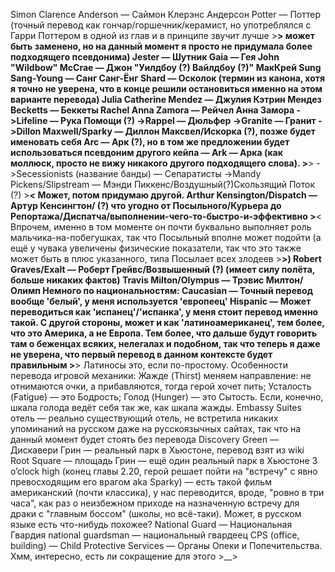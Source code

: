Simon Clarence Anderson — Саймон Клерэнс Андерсон
Potter — Поттер (точный перевод как гончар/горшечник/керамист, но употреблялся с Гарри Поттером в одной из глав и в принципе звучит лучше >__> может быть заменено, но на данный момент я просто не придумала более подходящего псевдонима)
Jester — Шутник
Gaia — Гея
John "Wildbow" McCrae — Джон "Уилдбоу (?) Вайлдбоу (?)" МакКрей
Sung Sang-Young — Санг Санг-Ёнг
Shard — Осколок (термин из канона, хотя я точно не уверена, что в конце решили остановиться именно на этом варианте перевода)
Julia Catherine Mendez — Джулия Кэтрин Мендез
Becketts — Беккеты
Rachel Anna Zamora — Рейчел Анна Замора
->Lifeline — Рука Помощи (?)
->Rappel — Дюльфер
->Granite — Гранит
->Dillon Maxwell/Sparky — Диллон Максвел/Искорка (?), позже будет именовать себя Arc — Арк (?), но в том же предложении будет использоваться псевдоним другого кейпа — Ark — Арка (как моллюск, просто не вижу никакого другого подходящего слова). >__> 
->Secessionists (название банды) — Сепаратисты
->Mandy Pickens/Slipstream — Мэнди Пиккенс/Воздушный(?)Скользящий Поток (?) >__< Может, потом придумаю другой.
Arthur Kensington/Dispatch — Артур Кенсингтон/ (?) что угодно от Посыльного/Курьера до Репортажа/Диспатча/выполнении-чего-то-быстро-и-эффективно >__< Впрочем, именно в том моменте он почти буквально выполняет роль мальчика-на-побегушках, так что Посыльный вполне может подойти (а ещё у чувака увеличены физические показатели, так что это также может быть в плюс указанного, типа Посылает всех злодеев >__>)
Robert Graves/Exalt — Роберт Грейвс/Возвышенный (?) (имеет силу полёта, больше никаких фактов)
Travis Milton/Olympus — Трэвис Милтон/Олимп
Немного по национальностям:
     Caucasian — Точный перевод вообще 'белый', у меня используется 'европеец'
     Hispanic — Может переводиться как 'испанец'/'испанка', у меня стоит перевод именно такой. С другой стороны, может и как 'латиноамериканец', тем более, что это Америка, а не Европа. Тем более, что дальше будут говорить там о беженцах всяких, нелегалах и подобном, так что теперь я даже не уверена, что первый перевод в данном контексте будет правильным >__>
Латиносы это, если по-простому.
Особенности перевода игровой механики:
Жажде (Thirst) меняем направление: не отнимаются очки, а прибавляются, тогда герой хочет пить;
Усталость (Fatigue) — это Бодрость;
Голод (Hunger) — это Сытость. Если, конечно, шкала голода ведёт себя так же, как шкала жажды.
Embassy Suites отель — реально существующий отель, не встретила никаких упоминаний на русском даже на русскоязычных сайтах, так что на данный момент будет стоять без перевода
Discovery Green — Дискавери Грин — реальный парк в Хьюстоне, перевод взят из wiki
Root Square — площадь Грин — ещё один реальный парк в Хьюстоне
3 o’clock high (конец главы 2.20, герой решает пойти на "встречу" с явно превосходящим его врагом aka Sparky) — есть такой фильм американский (почти классика), у нас переводится, вроде, "ровно в три часа", как раз о неизбежном приходе на назначенную встречу для драки с "главным боссом" (школы, но всё-таки). Может, в русском языке есть что-нибудь похожее?
National Guard — Национальная Гвардия
national guardsman — национальный гвардеец
CPS (office, building) — Child Protective Services — Органы Опеки и Попечительства. Хмм, интересно, есть ли сокращение для этого >__>